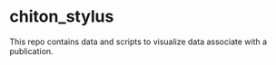 # chiton_stylus
This repo contains data and scripts to visualize data associate with a publication.
